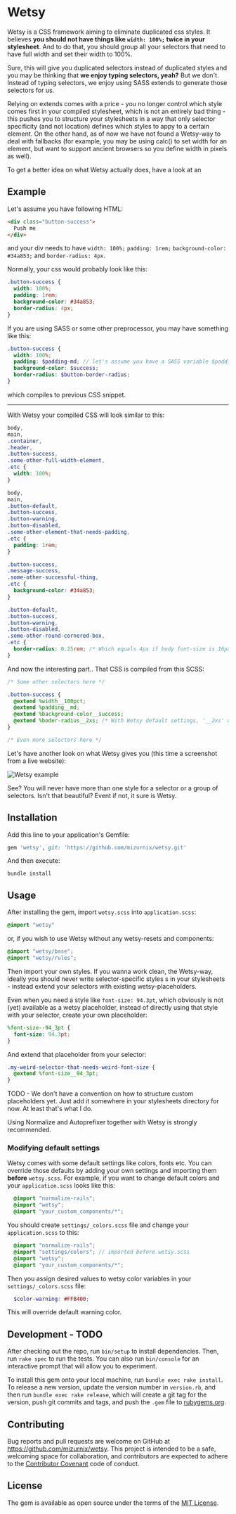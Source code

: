 # Wetsy

Wetsy is a CSS framework aiming to eliminate duplicated css styles. It believes **you should not have things like `width: 100%;` twice in your stylesheet**. And to do that, you should group all your selectors that need to have full width and set their width to 100%.

Sure, this will give you duplicated selectors instead of duplicated styles and you may be thinking that **we enjoy typing selectors, yeah?** But we don't. Instead of typing selectors, we enjoy using SASS extends to generate those selectors for us.

Relying on extends comes with a price - you no longer control which style comes first in your compiled stylesheet, which is not an entirely bad thing - this pushes you to structure your stylesheets in a way that only selector specificity (and not location) defines which styles to appy to a certain element. On the other hand, as of now we have not found a Wetsy-way to deal with fallbacks (for example, you may be using calc() to set width for an element, but want to support ancient browsers so you define width in pixels as well).

To get a better idea on what Wetsy actually does, have a look at an

## Example

Let's assume you have following HTML:

```html
<div class="button-success">
  Push me
</div>
``` 

and your div needs to have `width: 100%;` `padding: 1rem;` `background-color: #34a853;` and `border-radius: 4px`.

Normally, your css would probably look like this:

```css
.button-success {
  width: 100%;
  padding: 1rem;
  background-color: #34a853;
  border-radius: 4px;
}
```

If you are using SASS or some other preprocessor, you may have something like this:

```scss
.button-success {
  width: 100%;
  padding: $padding-md; // let's assume you have a SASS variable $padding-md: 1rem;
  background-color: $success;
  border-radius: $button-border-radius;
}
```
which compiles to previous CSS snippet.

----

With Wetsy your compiled CSS will look similar to this:

```css
body,
main,
.container,
.header,
.button-success,
.some-other-full-width-element,
.etc {
  width: 100%;
}

body,
main,
.button-default,
.button-success,
.button-warning,
.button-disabled,
.some-other-element-that-needs-padding,
.etc {
  padding: 1rem;
}

.button-success,
.message-success,
.some-other-successful-thing,
.etc {
  background-color: #34a853;
}

.button-default,
.button-success,
.button-warning,
.button-disabled,
.some-other-round-cornered-box,
.etc {
  border-radius: 0.25rem; /* Which equals 4px if body font-size is 16px */
}
```
And now the interesting part.. That CSS is compiled from this SCSS:

```scss
/* Some other selectors here */

.button-success {
  @extend %width__100pct;
  @extend %padding__md;
  @extend %background-color__success;
  @extend %boder-radius__2xs; /* With Wetsy default settings, '__2xs' would compile to 0.25rem. More on this later */
}

/* Even more selectors here */
```

Let's have another look on what Wetsy gives you (this time a screenshot from a live website):

![Wetsy example](https://i.snag.gy/iQOkh2.jpg)

See? You will never have more than one style for a selector or a group of selectors. Isn't that beautiful? Event if not, it sure is Wetsy.

## Installation

Add this line to your application's Gemfile:

```ruby
gem 'wetsy', git: 'https://github.com/mizurnix/wetsy.git'
```

And then execute:
```shell
bundle install
```

## Usage

After installing the gem, import `wetsy.scss` into `application.scss`:

```scss
@import "wetsy"
```        
or, if you wish to use Wetsy without any wetsy-resets and components:

```scss
@import "wetsy/base";
@import "wetsy/rules";
```
Then import your own styles. If you wanna work clean, the Wetsy-way, ideally you should never write selector-specific styles s in your stylesheets - instead extend your selectors with existing wetsy-placeholders.

Even when you need a style like `font-size: 94.3pt`, which obviously is not (yet) available as a wetsy placeholder, instead of directly using that style with your selector, create your own placeholder:

```scss    
%font-size--94_3pt {
  font-size: 94.3pt;
}
```
And extend that placeholder from your selector:

```scss
.my-weird-selector-that-needs-weird-font-size {
  @extend %font-size__94_3pt;
}
```

TODO - We don't have a convention on how to structure custom placeholders yet. Just add it somewhere in your stylesheets directory for now. At least that's what I do.

Using Normalize and Autoprefixer together with Wetsy is strongly recommended.

### Modifying default settings

Wetsy comes with some default settings like colors, fonts etc. You can override those defaults by adding your own settings and importing them **before** `wetsy.scss`. For example, if you want to change default colors and your `application.scss` looks like this:

```scss
  @import "normalize-rails";
  @import "wetsy";
  @import "your_custom_components/*";
```    

You should create `settings/_colors.scss` file and change your `application.scss` to this:

```scss
  @import "normalize-rails";
  @import "settings/colors"; // imported before wetsy.scss
  @import "wetsy";
  @import "your_custom_components/*";
```

Then you assign desired values to wetsy color variables in your `settings/_colors.scss` file:

```scss
  $color-warning: #FFB400;
```

This will override default warning color.    

## Development - TODO

After checking out the repo, run `bin/setup` to install dependencies. Then, run `rake spec` to run the tests. You can also run `bin/console` for an interactive prompt that will allow you to experiment.

To install this gem onto your local machine, run `bundle exec rake install`. To release a new version, update the version number in `version.rb`, and then run `bundle exec rake release`, which will create a git tag for the version, push git commits and tags, and push the `.gem` file to [rubygems.org](https://rubygems.org).

## Contributing

Bug reports and pull requests are welcome on GitHub at https://github.com/mizurnix/wetsy. This project is intended to be a safe, welcoming space for collaboration, and contributors are expected to adhere to the [Contributor Covenant](http://contributor-covenant.org) code of conduct.

## License

The gem is available as open source under the terms of the [MIT License](http://opensource.org/licenses/MIT).
